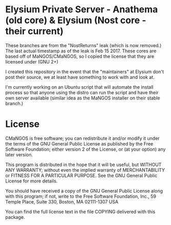 # Elysium Private Server - Anathema (old core) & Elysium (Nost core - their current)
These branches are from the "NostReturns" leak (which is now removed.) The last actual timestamp as of the leak is Feb 15 2017.
These cores are based off of MaNGOS/CMaNGOS, so I copied the license that they are licensed under (GNU 2+)

I created this repository in the event that the "maintainers" at Elysium don't post their source, we at least have something to work with and look at.

I'm currently working on an Ubuntu script that will automate the install process so that anyone using the distro can run the script and have their own server available (similar idea as the MaNGOS installer on their stable branch.)

# License
CMaNGOS is free software; you can redistribute it and/or modify it under the terms of the GNU General Public License as published by the Free Software Foundation; either version 2 of the License, or (at your option) any later version.

This program is distributed in the hope that it will be useful, but WITHOUT ANY WARRANTY; without even the implied warranty of MERCHANTABILITY or FITNESS FOR A PARTICULAR PURPOSE. See the GNU General Public License for more details.

You should have received a copy of the GNU General Public License along with this program; if not, write to the Free Software Foundation, Inc., 59 Temple Place, Suite 330, Boston, MA 02111-1307 USA

You can find the full license text in the file COPYING delivered with this package.
